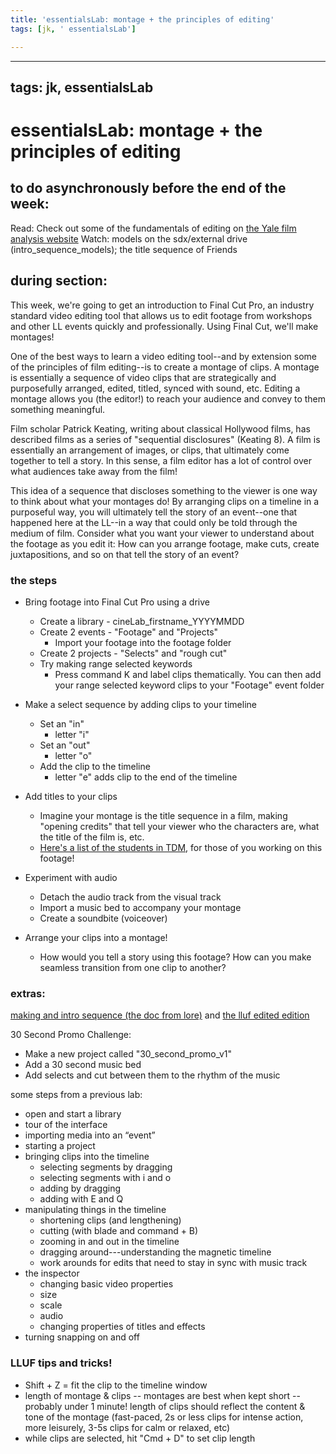 ```yaml
---
title: 'essentialsLab: montage + the principles of editing'
tags: [jk, ' essentialsLab']

---
```


---
tags: jk, essentialsLab
---

# essentialsLab: montage + the principles of editing

## to do asynchronously before the end of the week:
Read: Check out some of the fundamentals of editing on [the Yale film analysis website](https://filmanalysis.yale.edu/editing/#devices)
Watch: models on the sdx/external drive (intro_sequence_models); the title sequence of Friends

## during section:

This week, we're going to get an introduction to Final Cut Pro, an industry standard video editing tool that allows us to edit footage from workshops and other LL events quickly and professionally. Using Final Cut, we'll make montages!

One of the best ways to learn a video editing tool--and by extension some of the principles of film editing--is to create a montage of clips. A montage is essentially a sequence of video clips that are strategically and purposefully arranged, edited, titled, synced with sound, etc. Editing a montage allows you (the editor!) to reach your audience and convey to them something meaningful.

Film scholar Patrick Keating, writing about classical Hollywood films, has described films as a series of "sequential disclosures" (Keating 8). A film is essentially an arrangement of images, or clips, that ultimately come together to tell a story. In this sense, a film editor has a lot of control over what audiences take away from the film!

This idea of a sequence that discloses something to the viewer is one way to think about what your montages do! By arranging clips on a timeline in a purposeful way, you will ultimately tell the story of an event--one that happened here at the LL--in a way that could only be told through the medium of film. Consider what you want your viewer to understand about the footage as you edit it: How can you arrange footage, make cuts, create juxtapositions, and so on that tell the story of an event? 

### the steps
* Bring footage into Final Cut Pro using a drive
    * Create a library - cineLab_firstname_YYYYMMDD
    * Create 2 events - "Footage" and "Projects"
        * Import your footage into the footage folder
    * Create 2 projects - "Selects" and "rough cut"
    * Try making range selected keywords
        * Press command K and label clips thematically. You can then add your range selected keyword clips to your "Footage" event folder

* Make a select sequence by adding clips to your timeline
    * Set an "in"
        * letter "i"
    * Set an "out"
        * letter "o"
    * Add the clip to the timeline
        * letter "e" adds clip to the end of the timeline

* Add titles to your clips
    * Imagine your montage is the title sequence in a film, making "opening credits" that tell your viewer who the characters are, what the title of the film is, etc.
    * [Here's a list of the students in TDM](https://hackmd.io/KSIJFPozSYujsrfbT6JEFw), for those of you working on this footage!

* Experiment with audio
    * Detach the audio track from the visual track
    * Import a music bed to accompany your montage
    * Create a soundbite (voiceover)

* Arrange your clips into a montage!
    * How would you tell a story using this footage? How can you make seamless transition from one clip to another?


### extras:
[making and intro sequence (the doc from lore)](https://docs.google.com/document/d/1unInL5dIHGmse7tnUpPmR2kiY_p9VriekJ3UA3Ip-OQ/edit) and [the lluf edited edition](https://docs.google.com/document/d/10BHAlJHJd7CJlBqc7tNS-EwvPtByxxj4SutuS9W7kpw/edit)

30 Second Promo Challenge:
* Make a new project called "30_second_promo_v1"
* Add a 30 second music bed 
* Add selects and cut between them to the rhythm of the music


some steps from a previous lab:
* open and start a library
* tour of the interface
* importing media into an “event”
* starting a project
* bringing clips into the timeline
    * selecting segments by dragging
    * selecting segments with i and o
    * adding by dragging
    * adding with E and Q
* manipulating things in the timeline
    * shortening clips (and lengthening)
    * cutting (with blade and command + B)
    * zooming in and out in the timeline
    * dragging around---understanding the magnetic timeline
    * work arounds for edits that need to stay in sync with music track
* the inspector
    * changing basic video properties
    * size
    * scale
    * audio
    * changing properties of titles and effects
* turning snapping on and off



### LLUF tips and tricks!

* Shift + Z = fit the clip to the timeline window
* length of montage & clips -- montages are best when kept short -- probably under 1 minute! length of clips should reflect the content & tone of the montage (fast-paced, 2s or less clips for intense action, more leisurely, 3-5s clips for calm or relaxed, etc)
* while clips are selected, hit "Cmd + D" to set clip length
